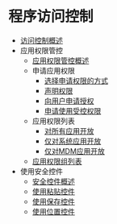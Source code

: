 # 程序访问控制

- [访问控制概述](access-token-overview.md)
- 应用权限管控
  - [应用权限管控概述](app-permission-mgmt-overview.md)
  - 申请应用权限
    <!--Del-->
    - [选择申请权限的方式](determine-application-mode.md)
    <!--DelEnd-->
    - [声明权限](declare-permissions.md)
    - [向用户申请授权](request-user-authorization.md)
    - [申请使用受控权限](declare-permissions-in-acl.md)
  - 应用权限列表
    - [对所有应用开放](permissions-for-all.md)
    - [仅对系统应用开放](permissions-for-system-apps.md)
    - [仅对MDM应用开放](permissions-for-mdm-apps.md)
  - [应用权限组列表](app-permission-group-list.md)
- 使用安全控件
  - [安全控件概述](security-component-overview.md)
  - [使用粘贴控件](pastebutton.md)
  - [使用保存控件](savebutton.md)
  - [使用位置控件](locationbutton.md)

